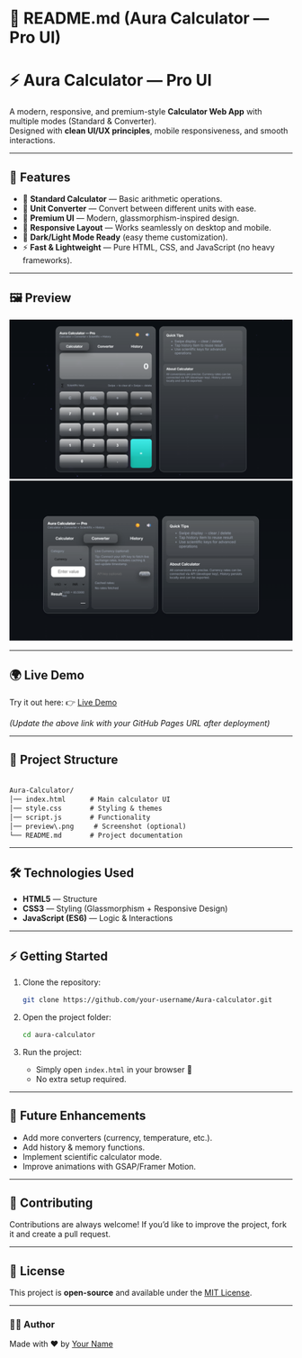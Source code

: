 
# 📘 README.md (Aura Calculator — Pro UI)

# ⚡ Aura Calculator — Pro UI

A modern, responsive, and premium-style **Calculator Web App** with multiple modes (Standard & Converter).  
Designed with **clean UI/UX principles**, mobile responsiveness, and smooth interactions.

---

## 🚀 Features

- 🔢 **Standard Calculator** — Basic arithmetic operations.  
- 🔄 **Unit Converter** — Convert between different units with ease.  
- 🎨 **Premium UI** — Modern, glassmorphism-inspired design.  
- 📱 **Responsive Layout** — Works seamlessly on desktop and mobile.  
- 🌙 **Dark/Light Mode Ready** (easy theme customization).  
- ⚡ **Fast & Lightweight** — Pure HTML, CSS, and JavaScript (no heavy frameworks).  

---

## 🖼️ Preview

![Aura Calculator Screenshot](preview1.png)  
![Aura Calculator Screenshot](preview2.png) 

---

## 🌍 Live Demo

Try it out here: 👉 [Live Demo](https://nitesh-shaw-098.github.io/Aura-calculator/)  

*(Update the above link with your GitHub Pages URL after deployment)*  

---

## 📂 Project Structure

```

Aura-Calculator/
│── index.html      # Main calculator UI
│── style.css       # Styling & themes
│── script.js       # Functionality
│── preview\.png     # Screenshot (optional)
└── README.md       # Project documentation

````

---

## 🛠️ Technologies Used

- **HTML5** — Structure  
- **CSS3** — Styling (Glassmorphism + Responsive Design)  
- **JavaScript (ES6)** — Logic & Interactions  

---

## ⚡ Getting Started

1. Clone the repository:

   ```bash
   git clone https://github.com/your-username/Aura-calculator.git

2. Open the project folder:

   ```bash
   cd aura-calculator
   ```

3. Run the project:

   * Simply open `index.html` in your browser 🚀
   * No extra setup required.

---

## 🌟 Future Enhancements

* Add more converters (currency, temperature, etc.).
* Add history & memory functions.
* Implement scientific calculator mode.
* Improve animations with GSAP/Framer Motion.

---

## 🤝 Contributing

Contributions are always welcome!
If you’d like to improve the project, fork it and create a pull request.

---

## 📜 License

This project is **open-source** and available under the [MIT License](LICENSE).

---

### 👨‍💻 Author

Made with ❤️ by [Your Name](https://github.com/nitesh-shaw-098)

```


